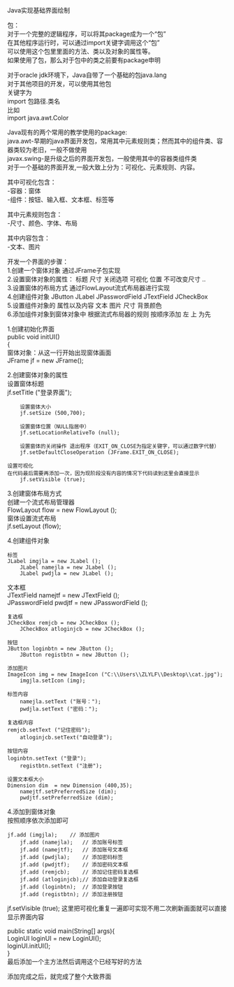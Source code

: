 Java实现基础界面绘制

包：  
对于一个完整的逻辑程序，可以将其package成为一个“包”  
在其他程序运行时，可以通过import关键字调用这个“包”   
可以使用这个包里里面的方法、类以及对象的属性等。  
如果使用了包，那么对于包中的类之前要有package申明  
  
对于oracle jdk环境下，Java自带了一个基础的包java.lang  
对于其他项目的开发，可以使用其他包  
关键字为   
import 包路径.类名  
比如  
import java.awt.Color  
  
Java现有的两个常用的教学使用的package:  
java.awt-早期的java界面开发包，常用其中元素规则类；然而其中的组件类、容器类较为老旧，一般不做使用  
javax.swing-是升级之后的界面开发包，一般使用其中的容器类组件类  
对于一个基础的界面开发,一般大致上分为：可视化、元素规则、内容。  

其中可视化包含：  
  -容器：窗体  
  -组件：按钮、输入框、文本框、标签等  

其中元素规则包含：   
 -尺寸、颜色、字体、布局  

其中内容包含：  
 -文本、图片  


开发一个界面的步骤：   
1.创建一个窗体对象 通过JFrame子包实现   
2.设置窗体对象的属性： 标题 尺寸 关闭选项 可视化 位置 不可改变尺寸 ..   
3.设置窗体的布局方式 通过FlowLayout流式布局器进行实现    
4.创建组件对象 JButton  JLabel  JPasswordField  JTextField  JCheckBox   
5.设置组件对象的 属性以及内容  文本  图片 尺寸 背景颜色   
6.添加组件对象到窗体对象中 根据流式布局器的规则 按顺序添加 左 上 为先   

1.创建初始化界面   
	public void initUI()   
{   
	窗体对象：从这一行开始出现窗体画面   
        JFrame jf  = new JFrame();   

2.创建窗体对象的属性   
        设置窗体标题    
        jf.setTitle ("登录界面");  
 
        设置窗体大小   
        jf.setSize (500,700);  

        设置窗体位置（NULL指居中）  
        jf.setLocationRelativeTo (null);  

        设置窗体的关闭操作 退出程序（EXIT_ON_CLOSE为指定关键字，可以通过数字代替）  
        jf.setDefaultCloseOperation (JFrame.EXIT_ON_CLOSE);  
        
	设置可视化  
	在代码最后需要再添加一次，因为现阶段没有内容的情况下代码读到这里会直接显示  
        jf.setVisible (true);   

 3.创建窗体布局方式  
	创建一个流式布局管理器  
        FlowLayout flow = new FlowLayout ();  
        窗体设置流式布局  
        jf.setLayout (flow);  

4.创建组件对象  

	标签  
	JLabel imgjla = new JLabel ();  
        JLabel namejla = new JLabel ();   
        JLabel pwdjla = new JLabel ();  

  文本框    
	JTextField namejtf = new JTextField ();  
        JPasswordField pwdjtf = new JPasswordField ();  

	复选框  
	JCheckBox remjcb = new JCheckBox ();  
        JCheckBox atloginjcb = new JCheckBox ();  

	按钮  
	JButton loginbtn = new JButton ();  
        JButton registbtn = new JButton ();  

	添加图片  
	ImageIcon img = new ImageIcon ("C:\\Users\\ZLYLF\\Desktop\\cat.jpg");  
        imgjla.setIcon (img);  
	
	标签内容  
        namejla.setText ("账号：");  
        pwdjla.setText ("密码：");   

	复选框内容  
	remjcb.setText ("记住密码");  
        atloginjcb.setText("自动登录");  

	按钮内容  
	loginbtn.setText ("登录");  
        registbtn.setText ("注册");  

	设置文本框大小  
	Dimension dim  = new Dimension (400,35);  
        namejtf.setPreferredSize (dim);  
        pwdjtf.setPreferredSize (dim);  

4.添加到窗体对象  
按照顺序依次添加即可   

	jf.add (imgjla);    // 添加图片  
        jf.add (namejla);   // 添加账号标签  
        jf.add (namejtf);   // 添加账号文本框  
        jf.add (pwdjla);    // 添加密码标签  
        jf.add (pwdjtf);    // 添加密码文本框  
        jf.add (remjcb);    // 添加记住密码复选框  
        jf.add (atloginjcb);// 添加自动登录复选框  
        jf.add (loginbtn);  // 添加登录按钮  
        jf.add (registbtn); // 添加注册按钮  

 jf.setVisible (true); 这里把可视化重复一遍即可实现不用二次刷新画面就可以直接显示界面内容  

 public static void main(String[] args){  
        LoginUI loginUI = new LoginUI();  
        loginUI.initUI();  
	}   
	最后添加一个主方法然后调用这个已经写好的方法  

添加完成之后，就完成了整个大致界面  

